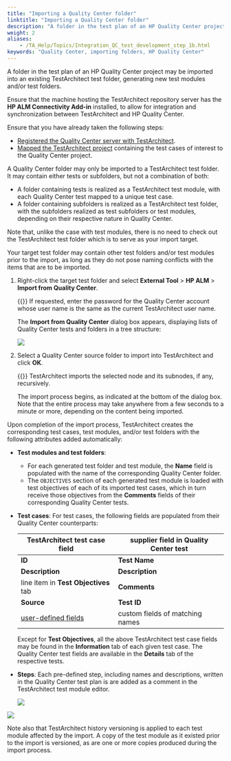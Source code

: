 ```yaml
--- 
title: "Importing a Quality Center folder"
linktitle: "Importing a Quality Center folder"
description: "A folder in the test plan of an HP Quality Center project may be imported into an existing TestArchitect test folder, generating new test modules and/or test folders."
weight: 2
aliases: 
    - /TA_Help/Topics/Integration_QC_test_development_step_1b.html
keywords: "Quality Center, importing folders, HP Quality Center"
---
```


A folder in the test plan of an HP Quality Center project may be imported into an existing TestArchitect test folder, generating new test modules and/or test folders.

Ensure that the machine hosting the TestArchitect repository server has the **HP ALM Connectivity Add-in** installed, to allow for integration and synchronization between TestArchitect and HP Quality Center.

Ensure that you have already taken the following steps:

-   [Registered the Quality Center server with TestArchitect](/user-guide/integration-with-third-party-tools/hp-quality-center/configuring-integration-with-hp-quality-center/setting-up-the-connection-with-quality-center/configuring-the-quality-center-connection).
-   [Mapped the TestArchitect project](/user-guide/integration-with-third-party-tools/hp-quality-center/configuring-integration-with-hp-quality-center/setting-up-the-connection-with-quality-center/mapping-a-testarchitect-project-to-a-quality-center-project) containing the test cases of interest to the Quality Center project.

A Quality Center folder may only be imported to a TestArchitect test folder. It may contain either tests or subfolders, but not a combination of both:

-   A folder containing tests is realized as a TestArchitect test module, with each Quality Center test mapped to a unique test case.
-   A folder containing subfolders is realized as a TestArchitect test folder, with the subfolders realized as test subfolders or test modules, depending on their respective nature in Quality Center.

Note that, unlike the case with test modules, there is no need to check out the TestArchitect test folder which is to serve as your import target.

Your target test folder may contain other test folders and/or test modules prior to the import, as long as they do not pose naming conflicts with the items that are to be imported.

1.  Right-click the target test folder and select **External Tool** \> **HP ALM** \> **Import from Quality Center**.

    {{<note>}} If requested, enter the password for the Quality Center account whose user name is the same as the current TestArchitect user name.

    The **Import from Quality Center** dialog box appears, displaying lists of Quality Center tests and folders in a tree structure:

    ![](/images/TA_Help/Images/QC_import_test_case.png)

2.  Select a Quality Center source folder to import into TestArchitect and click **OK**.

    {{<note>}} TestArchitect imports the selected node and its subnodes, if any, recursively.

    The import process begins, as indicated at the bottom of the dialog box. Note that the entire process may take anywhere from a few seconds to a minute or more, depending on the content being imported.


Upon completion of the import process, TestArchitect creates the corresponding test cases, test modules, and/or test folders with the following attributes added automatically:

-   **Test modules and test folders**:
    -   For each generated test folder and test module, the **Name** field is populated with the name of the corresponding Quality Center folder.
    -   The `OBJECTIVES` section of each generated test module is loaded with test objectives of each of its imported test cases, which in turn receive those objectives from the **Comments** fields of their corresponding Quality Center tests.
-   **Test cases**: For test cases, the following fields are populated from their Quality Center counterparts:

    |TestArchitect test case field|supplier field in Quality Center test|
    |-----------------------------|-------------------------------------|
    |**ID**|**Test Name**|
    |**Description**|**Description**|
    |line item in **Test Objectives** tab|**Comments**|
    |**Source**|**Test ID**|
    |[user-defined fields](/administration-guide/user-defined-fields/)|custom fields of matching names|

    Except for **Test Objectives**, all the above TestArchitect test case fields may be found in the **Information** tab of each given test case. The Quality Center test fields are available in the **Details** tab of the respective tests.

-   **Steps**: Each pre-defined step, including names and descriptions, written in the Quality Center test plan is are added as a comment in the TestArchitect test module editor.

    ![](/images/TA_Help/Images/QC_import_test_case_2.png)


![](/images/TA_Help/Images/QC_import_test_case_mapped_ID.png)

Note also that TestArchitect history versioning is applied to each test module affected by the import. A copy of the test module as it existed prior to the import is versioned, as are one or more copies produced during the import process.



